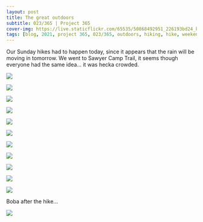 ```yaml
---
layout: post
title: The great outdoors
subtitle: 023/365 | Project 365
cover-img: https://live.staticflickr.com/65535/50868492951_226193bd24_k.jpg
tags: [blog, 2021, project 365, 023/365, outdoors, hiking, hike, weekend, saturday]
---
```

Our Sunday hikes had to happen today, since it appears that the rain will be moving in tomorrow. We went to Sawyer Camp Trail, it seems though everyone had the same idea... it was hecka crowded.
<p class="post-img-wrap">
  <img src="https://live.staticflickr.com/65535/50867786418_48e3fe0b11_o.jpg">
</p>
<p class="post-img-wrap">
  <img src="https://live.staticflickr.com/65535/50868598827_6c165b798e_k.jpg">
</p>
<p class="post-img-wrap">
  <img src="https://live.staticflickr.com/65535/50868492951_226193bd24_k.jpg">
</p>
<p class="post-img-wrap">
  <img src="https://live.staticflickr.com/65535/50868493041_babcfcc674_k.jpg">
</p>
<p class="post-img-wrap">
  <img src="https://live.staticflickr.com/65535/50868589517_f06c1f06d8_k.jpg">
</p>
<p class="post-img-wrap">
  <img src="https://live.staticflickr.com/65535/50868492671_975ac54edf_k.jpg">
</p>
<p class="post-img-wrap">
  <img src="https://live.staticflickr.com/65535/50867775018_d2eb5be699_k.jpg">
</p>
<p class="post-img-wrap">
  <img src="https://live.staticflickr.com/65535/50868591432_a417e1c372_k.jpg">
</p>
<p class="post-img-wrap">
  <img src="https://live.staticflickr.com/65535/50868495096_afb37ea6b3_k.jpg">
</p>
<p class="post-img-wrap">
  <img src="https://live.staticflickr.com/65535/50868601947_25da81ca54_k.jpg">
</p>
<p class="post-img-wrap">
  <img src="https://live.staticflickr.com/65535/50867785488_9ff652592a_k.jpg">
</p>
Boba after the hike...
<p class="post-img-wrap">
  <img src="https://live.staticflickr.com/65535/50868603222_d79d3ae344_k.jpg">
</p>
